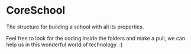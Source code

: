 # CoreSchool
The structure for building a school with all its properties.

Feel free to look for the coding inside the folders and make a pull, we can help us in this wonderful world of technology. :)
